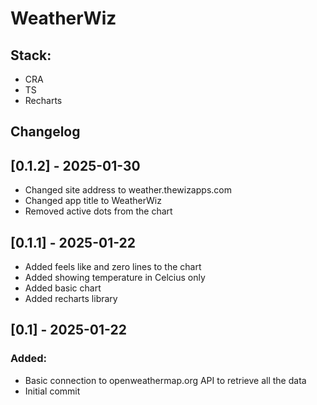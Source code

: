 # WeatherWiz

## Stack:
- CRA
- TS
- Recharts

## Changelog

## [0.1.2] - 2025-01-30
- Changed site address to weather.thewizapps.com
- Changed app title to WeatherWiz
- Removed active dots from the chart

## [0.1.1] - 2025-01-22
- Added feels like and zero lines to the chart
- Added showing temperature in Celcius only
- Added basic chart
- Added recharts library

## [0.1] - 2025-01-22

### Added:
- Basic connection to openweathermap.org API to retrieve all the data
- Initial commit